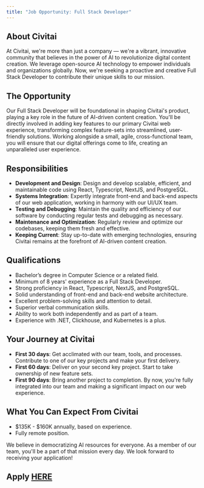 ```yaml
---
title: "Job Opportunity: Full Stack Developer"
---
```


## About Civitai

At Civitai, we're more than just a company — we're a vibrant, innovative community that believes in the power of AI to revolutionize digital content creation. We leverage open-source AI technology to empower individuals and organizations globally. Now, we're seeking a proactive and creative Full Stack Developer to contribute their unique skills to our mission.

## The Opportunity

Our Full Stack Developer will be foundational in shaping Civitai's product, playing a key role in the future of AI-driven content creation. You'll be directly involved in adding key features to our primary Civitai web experience, transforming complex feature-sets into streamlined, user-friendly solutions. Working alongside a small, agile, cross-functional team, you will ensure that our digital offerings come to life, creating an unparalleled user experience.

## Responsibilities

- **Development and Design**: Design and develop scalable, efficient, and maintainable code using React, Typescript, NextJS, and PostgreSQL.
- **Systems Integration**: Expertly integrate front-end and back-end aspects of our web application, working in harmony with our UI/UX team.
- **Testing and Debugging**: Maintain the quality and efficiency of our software by conducting regular tests and debugging as necessary.
- **Maintenance and Optimization**: Regularly review and optimize our codebases, keeping them fresh and effective.
- **Keeping Current**: Stay up-to-date with emerging technologies, ensuring Civitai remains at the forefront of AI-driven content creation.

## Qualifications

- Bachelor’s degree in Computer Science or a related field.
- Minimum of 8 years' experience as a Full Stack Developer.
- Strong proficiency in React, Typescript, NextJS, and PostgreSQL.
- Solid understanding of front-end and back-end website architecture.
- Excellent problem-solving skills and attention to detail.
- Superior verbal communication skills.
- Ability to work both independently and as part of a team.
- Experience with .NET, Clickhouse, and Kubernetes is a plus.

## Your Journey at Civitai

- **First 30 days**: Get acclimated with our team, tools, and processes. Contribute to one of our key projects and make your first delivery.
- **First 60 days**: Deliver on your second key project. Start to take ownership of new feature sets.
- **First 90 days**: Bring another project to completion. By now, you're fully integrated into our team and making a significant impact on our web experience.

## What You Can Expect From Civitai

- $135K - $160K annually, based on experience.
- Fully remote position.

We believe in democratizing AI resources for everyone. As a member of our team, you'll be a part of that mission every day. We look forward to receiving your application!

## Apply [HERE](https://forms.clickup.com/8459928/f/825mr-5820/BEIF9TG69LYV9MQVSW)